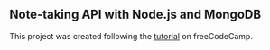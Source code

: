 ## Note-taking API with Node.js and MongoDB

This project was created following the [tutorial](https://www.freecodecamp.org/news/building-a-simple-node-js-api-in-under-30-minutes-a07ea9e390d2/) on freeCodeCamp.